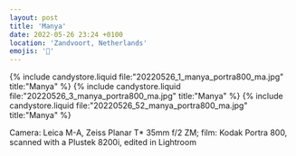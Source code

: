 ```yaml
---
layout: post
title: 'Manya'
date: 2022-05-26 23:24 +0100
location: 'Zandvoort, Netherlands'
emojis: '🔞'
---
```


{% include candystore.liquid file:"20220526_1_manya_portra800_ma.jpg" title:"Manya" %}
{% include candystore.liquid file:"20220526_3_manya_portra800_ma.jpg" title:"Manya" %}
{% include candystore.liquid file:"20220526_52_manya_portra800_ma.jpg" title:"Manya" %}

Camera: Leica M-A, Zeiss Planar T\* 35mm f/2 ZM; film: Kodak Portra 800, scanned with a Plustek 8200i, edited in Lightroom